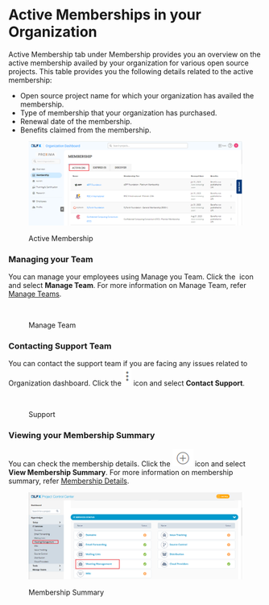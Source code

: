 # Active Memberships in your Organization

Active Membership tab under Membership provides you an overview on the active membership availed by your organization for various open source projects. This table provides you the following details related to the active membership:

* Open source project name for which your organization has availed the membership.
* Type of membership that your organization has purchased.
* Renewal date of the membership.
* Benefits claimed from the membership.

<figure><img src="../../.gitbook/assets/Mem.png" alt=""><figcaption><p>Active Membership</p></figcaption></figure>

### Managing your Team

You can manage your employees using Manage you Team. Click the <img src="../../.gitbook/assets/Icon (11).png" alt="" data-size="line"> icon and select **Manage Team**.  For more information on Manage Team, refer [Manage Teams](https://docs.linuxfoundation.org/lfx/organization-dashboard/employee-management).&#x20;

<figure><img src="../../.gitbook/assets/MM - Copy.png" alt=""><figcaption><p>Manage Team</p></figcaption></figure>

### Contacting Support Team

You can contact the support team if you are facing any issues related to Organization dashboard. Click the <img src="../../.gitbook/assets/Icon (3).png" alt="" data-size="line"> icon and select **Contact Support**.&#x20;

<figure><img src="../../.gitbook/assets/MM - Copy (2).png" alt=""><figcaption><p>Support</p></figcaption></figure>

### Viewing your Membership Summary

You can check the membership details.  Click the <img src="../../.gitbook/assets/Icon (8).png" alt="" data-size="line"> icon and select **View Membership Summary**.  For more information on membership summary,  refer [Membership Details](https://docs.linuxfoundation.org/lfx/organization-dashboard/projects/membership-details-of-a-project).&#x20;

<figure><img src="../../.gitbook/assets/MM (1).png" alt=""><figcaption><p>Membership Summary</p></figcaption></figure>
